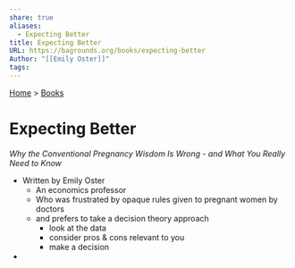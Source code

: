 ```yaml
---  
share: true  
aliases:  
  - Expecting Better  
title: Expecting Better  
URL: https://bagrounds.org/books/expecting-better  
Author: "[[Emily Oster]]"  
tags:   
---  
```

[Home](../index.md) > [Books](./index.md)  
# Expecting Better  
_Why the Conventional Pregnancy Wisdom Is Wrong - and What You Really Need to Know_  
  
- Written by Emily Oster  
  - An economics professor  
  - Who was frustrated by opaque rules given to pregnant women by doctors  
  - and prefers to take a decision theory approach  
    - look at the data  
    - consider pros & cons relevant to you  
    - make a decision  
- 